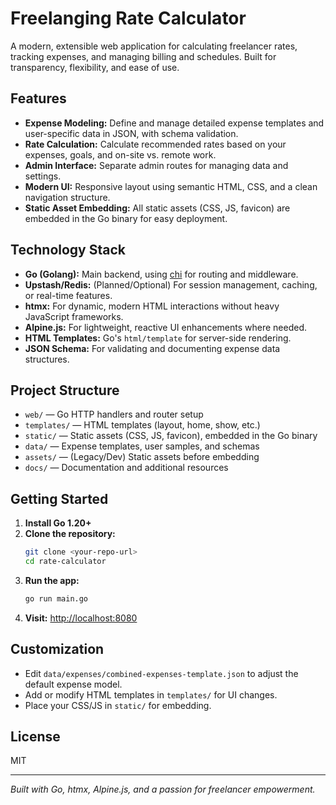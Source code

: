 # Freelanging Rate Calculator

A modern, extensible web application for calculating freelancer rates, tracking expenses, and managing billing and schedules. Built for transparency, flexibility, and ease of use.

## Features
- **Expense Modeling:** Define and manage detailed expense templates and user-specific data in JSON, with schema validation.
- **Rate Calculation:** Calculate recommended rates based on your expenses, goals, and on-site vs. remote work.
- **Admin Interface:** Separate admin routes for managing data and settings.
- **Modern UI:** Responsive layout using semantic HTML, CSS, and a clean navigation structure.
- **Static Asset Embedding:** All static assets (CSS, JS, favicon) are embedded in the Go binary for easy deployment.

## Technology Stack
- **Go (Golang):** Main backend, using [chi](https://github.com/go-chi/chi) for routing and middleware.
- **Upstash/Redis:** (Planned/Optional) For session management, caching, or real-time features.
- **htmx:** For dynamic, modern HTML interactions without heavy JavaScript frameworks.
- **Alpine.js:** For lightweight, reactive UI enhancements where needed.
- **HTML Templates:** Go's `html/template` for server-side rendering.
- **JSON Schema:** For validating and documenting expense data structures.

## Project Structure
- `web/` — Go HTTP handlers and router setup
- `templates/` — HTML templates (layout, home, show, etc.)
- `static/` — Static assets (CSS, JS, favicon), embedded in the Go binary
- `data/` — Expense templates, user samples, and schemas
- `assets/` — (Legacy/Dev) Static assets before embedding
- `docs/` — Documentation and additional resources

## Getting Started
1. **Install Go 1.20+**
2. **Clone the repository:**
   ```sh
   git clone <your-repo-url>
   cd rate-calculator
   ```
3. **Run the app:**
   ```sh
   go run main.go
   ```
4. **Visit:** [http://localhost:8080](http://localhost:8080)

## Customization
- Edit `data/expenses/combined-expenses-template.json` to adjust the default expense model.
- Add or modify HTML templates in `templates/` for UI changes.
- Place your CSS/JS in `static/` for embedding.

## License
MIT

---

*Built with Go, htmx, Alpine.js, and a passion for freelancer empowerment.*

